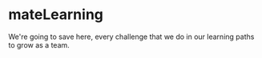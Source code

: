 # mateLearning
We're going to save here, every challenge that we do in our learning paths to grow as a team.
